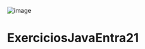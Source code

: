 
![image](https://user-images.githubusercontent.com/101370199/170887385-79990c8b-6b3a-4ce3-9f98-724b41c32db7.png)
# ExerciciosJavaEntra21
